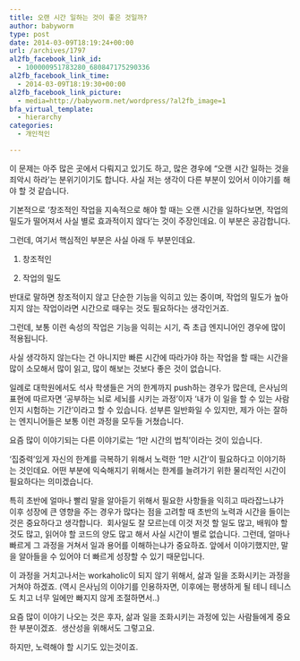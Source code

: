 ```yaml
---
title: 오랜 시간 일하는 것이 좋은 것일까?
author: babyworm
type: post
date: 2014-03-09T18:19:24+00:00
url: /archives/1797
al2fb_facebook_link_id:
  - 100000951783280_680847175290336
al2fb_facebook_link_time:
  - 2014-03-09T18:19:30+00:00
al2fb_facebook_link_picture:
  - media=http://babyworm.net/wordpress/?al2fb_image=1
bfa_virtual_template:
  - hierarchy
categories:
  - 개인적인

---
```

이 문제는 아주 많은 곳에서 다뤄지고 있기도 하고, 많은 경우에 &#8220;오랜 시간 일하는 것을 죄악시 하라&#8217;는 분위기이기도 합니다. 사실 저는 생각이 다른 부분이 있어서 이야기를 해야 할 것 같습니다.

기본적으로 &#8216;창조적인 작업을 지속적으로 해야 할 때는 오랜 시간을 일하다보면, 작업의 밀도가 떨어져서 사실 별로 효과적이지 않다&#8217;는 것이 주장인데요. 이 부분은 공감합니다.

그런데, 여기서 핵심적인 부분은 사실 아래 두 부분인데요.

1. 창조적인

2. 작업의 밀도

반대로 말하면 창조적이지 않고 단순한 기능을 익히고 있는 중이며, 작업의 밀도가 높아지지 않는 작업이라면 시간으로 때우는 것도 필요하다는 생각인거죠.

그런데, 보통 이런 속성의 작업은 기능을 익히는 시기, 즉 초급 엔지니어인 경우에 많이 적용됩니다.

사실 생각하지 않는다는 건 아니지만 빠른 시간에 따라가야 하는 작업을 할 때는 시간을 많이 소모해서 많이 읽고, 많이 해보는 것보다 좋은 것이 없습니다.

일례로 대학원에서도 석사 학생들은 거의 한계까지 push하는 경우가 많은데, 은사님의 표현에 따르자면 &#8216;공부하는 뇌로 세뇌를 시키는 과정&#8217;이자 &#8216;내가 이 일을 할 수 있는 사람인지 시험하는 기간&#8217;이라고 할 수 있습니다. 섣부른 일반화일 수 있지만, 제가 아는 잘하는 엔지니어들은 보통 이런 과정을 모두들 거쳤습니다.

요즘 많이 이야기되는 다른 이야기로는 &#8216;1만 시간의 법칙&#8217;이라는 것이 있습니다.

&#8216;집중력&#8217;있게 자신의 한계를 극복하기 위해서 노력한 &#8216;1만 시간&#8217;이 필요하다고 이야기하는 것인데요. 어떤 부분에 익숙해지기 위해서는 한계를 늘려가기 위한 물리적인 시간이 필요하다는 의미겠습니다.

특히 초반에 얼마나 빨리 말을 알아듣기 위해서 필요한 사항들을 익히고 따라잡느냐가 이후 성장에 큰 영향을 주는 경우가 많다는 점을 고려할 때 초반의 노력과 시간을 들이는 것은 중요하다고 생각합니다.  회사일도 잘 모르는데 이것 저것 할 일도 많고, 배워야 할 것도 많고, 읽어야 할 코드의 양도 많고 해서 사실 시간이 별로 없습니다. 그런데, 얼마나 빠르게 그 과정을 거쳐서 일과 용어를 이해하는냐가 중요하죠. 앞에서 이야기했지만, 말을 알아들을 수 있어야 더 빠르게 성장할 수 있기 때문입니다.

이 과정을 거치고나서는 workaholic이 되지 않기 위해서, 삶과 일을 조화시키는 과정을 거쳐야 하겠죠. (역시 은사님의 이야기를 인용하자면, 이후에는 평생하게 될 테니 테니스도 치고 너무 일에만 빠지지 않게 조절하면서..)

요즘 많이 이야기 나오는 것은 후자, 삶과 일을 조화시키는 과정에 있는 사람들에게 중요한 부분이겠죠.  생산성을 위해서도 그렇고요.

하지만, 노력해야 할 시기도 있는것이죠.